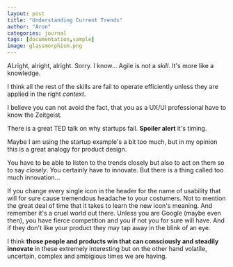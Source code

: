 ```yaml
---
layout: post
title: "Understanding Current Trends"
author: "Aron"
categories: journal
tags: [documentation,sample]
image: glassmorphism.png
---
```


ALright, alright, alright. Sorry. I know... Agile is not a *skill*. It's more like a knowledge.

I think all the rest of the skills are fail to operate efficiently unless they are applied in the right *context*.

I believe you can not avoid the fact, that you as a UX/UI professional have to know the Zeitgeist.

There is a great TED talk on why startups fail. **Spoiler alert** it's timing. 

Maybe I am using the startup example's a bit too much, but in my opinion this is a great analogy for product design.

You have to be able to listen to the trends closely but also to act on them so to say *closely*. You certainly have to innovate. But there is a thing called too much innovation... 

If you change every single icon in the header for the name of usability that will for sure cause tremendous headache to your costumers. Not to mention the great deal of time that it takes to learn the new icon's meaning. And remember it's a cruel world out there. Unless you are Google (maybe even then), you have fierce competition 
and you if not you for sure will have. And if they don't like your product they may tap away in the blink of an eye. 

I think **those people and products win that can consciously and steadily innovate** in these extremely interesting but on the other hand volatile, uncertain, complex and ambigious times we are having.


